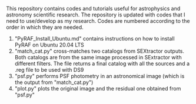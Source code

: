 This repository contains codes and tutorials useful for astrophysics and astronomy scientific research. 
The repository is updated with codes that I need to use/develop as my research. Codes are numbered according to the order in which they are needed.

1. "PyRAF_Install_Ubuntu.md" contains instructions on how to install PyRAF on Ubuntu 20.04 LTS
2. "match_cat.py" cross-matches two catalogs from SEXtractor outputs. Both catalogs are from the same image processed in SExtractor with different filters. The file returns a final catalog with all the sources and a .reg file to be used with DS9
3. "psf.py" performs PSF photometry in an astronomical image (which is the output from "match_cat.py")
4. "plot.py" plots the original image and the residual one obtained from "psf.py"

